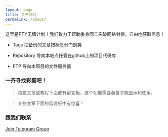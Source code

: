```yaml
---
layout: page
title: 关于我们
permalink: /about/
---
```


这里是PTY无墙计划！我们致力于帮助委身同工突破网络封锁，自由地获取信息！

- Tags 把备份的文章按标签分门别类

- Repository 导向本站点托管在github上的项目代码库

- FTP 导向本项目的文件服务器

### **一齐寻找彩蛋吧！**

> 每篇文章或教程下面都有留言板，这个功能需要蕃蔷才能显示和使用。

> 某些文章下面的留言板中有惊喜！

### 跟我们联系

[Join Telegram Group](https://t.me/joinchat/GYHAFRDtRk80uEXRtuoR3w)
